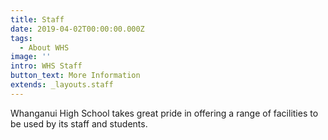 ```yaml
---
title: Staff
date: 2019-04-02T00:00:00.000Z
tags:
  - About WHS
image: ''
intro: WHS Staff
button_text: More Information
extends: _layouts.staff
---
```


Whanganui High School takes great pride in offering a range of facilities to be used by its staff and students.